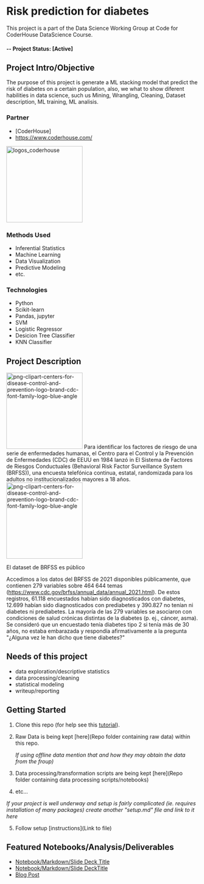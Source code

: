 # Risk prediction for diabetes
This project is a part of the Data Science Working Group at Code for CoderHouse DataScience Course.

#### -- Project Status: [Active]

## Project Intro/Objective
The purpose of this project is generate a ML stacking model that predict the risk of diabetes on a certain population, also, we what to show diferent habilities in data science, such us Mining, Wrangling, Cleaning, Dataset description, ML training, ML analisis.

### Partner
* [CoderHouse]
* https://www.coderhouse.com/

<img src="https://user-images.githubusercontent.com/113261654/201540841-22a51f24-24f1-42be-a441-3b0e6414cc63.png" alt="logos_coderhouse" width="200"/>

### Methods Used
* Inferential Statistics
* Machine Learning
* Data Visualization
* Predictive Modeling
* etc.

### Technologies
* Python
* Scikit-learn
* Pandas, jupyter
* SVM
* Logistic Regressor
* Desicion Tree Classifier
* KNN Classifier

## Project Description
<img src="https://user-images.githubusercontent.com/113261654/201541324-617a6db9-15d7-4443-9e6e-0d665ca85706.jpeg" alt="png-clipart-centers-for-disease-control-and-prevention-logo-brand-cdc-font-family-logo-blue-angle" width="200"/>
Para identificar los factores de riesgo de una serie de enfermedades humanas, el Centro para el Control y la Prevención de Enfermedades (CDC) de EEUU en 1984 lanzó in El Sistema de Factores de Riesgos Conductuales (Behavioral Risk Factor Surveillance System (BRFSS)), una encuesta telefónica continua, estatal, randomizada para los adultos no institucionalizados mayores a 18 años.

<img src="https://user-images.githubusercontent.com/113261654/201541439-c8e7055e-ba9e-4278-9351-45573d8b8752.png" alt="png-clipart-centers-for-disease-control-and-prevention-logo-brand-cdc-font-family-logo-blue-angle" width="200"/>

El dataset de BRFSS es público

Accedimos a los datos del BRFSS de 2021 disponibles públicamente, que contienen 279 variables sobre 464 644 temas (https://www.cdc.gov/brfss/annual_data/annual_2021.html). De estos registros, 61.118 encuestados habían sido diagnosticados con diabetes, 12.699 habían sido diagnosticados con prediabetes y 390.827 no tenían ni diabetes ni prediabetes. La mayoría de las 279 variables se asociaron con condiciones de salud crónicas distintas de la diabetes (p. ej., cáncer, asma). Se consideró que un encuestado tenía diabetes tipo 2 si tenía más de 30 años, no estaba embarazada y respondía afirmativamente a la pregunta "¿Alguna vez le han dicho que tiene diabetes?"

## Needs of this project

- data exploration/descriptive statistics
- data processing/cleaning
- statistical modeling
- writeup/reporting

## Getting Started

1. Clone this repo (for help see this [tutorial](https://help.github.com/articles/cloning-a-repository/)).
2. Raw Data is being kept [here](Repo folder containing raw data) within this repo.

    *If using offline data mention that and how they may obtain the data from the froup)*
    
3. Data processing/transformation scripts are being kept [here](Repo folder containing data processing scripts/notebooks)
4. etc...

*If your project is well underway and setup is fairly complicated (ie. requires installation of many packages) create another "setup.md" file and link to it here*  

5. Follow setup [instructions](Link to file)

## Featured Notebooks/Analysis/Deliverables
* [Notebook/Markdown/Slide Deck Title](link)
* [Notebook/Markdown/Slide DeckTitle](link)
* [Blog Post](link)
